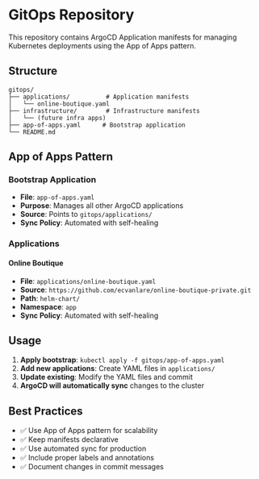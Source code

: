 # GitOps Repository

This repository contains ArgoCD Application manifests for managing Kubernetes deployments using the App of Apps pattern.

## Structure

```
gitops/
├── applications/          # Application manifests
│   └── online-boutique.yaml
├── infrastructure/        # Infrastructure manifests
│   └── (future infra apps)
├── app-of-apps.yaml      # Bootstrap application
└── README.md
```

## App of Apps Pattern

### Bootstrap Application
- **File**: `app-of-apps.yaml`
- **Purpose**: Manages all other ArgoCD applications
- **Source**: Points to `gitops/applications/`
- **Sync Policy**: Automated with self-healing

### Applications

#### Online Boutique
- **File**: `applications/online-boutique.yaml`
- **Source**: `https://github.com/ecvanlare/online-boutique-private.git`
- **Path**: `helm-chart/`
- **Namespace**: `app`
- **Sync Policy**: Automated with self-healing

## Usage

1. **Apply bootstrap**: `kubectl apply -f gitops/app-of-apps.yaml`
2. **Add new applications**: Create YAML files in `applications/`
3. **Update existing**: Modify the YAML files and commit
4. **ArgoCD will automatically sync** changes to the cluster

## Best Practices

- ✅ Use App of Apps pattern for scalability
- ✅ Keep manifests declarative
- ✅ Use automated sync for production
- ✅ Include proper labels and annotations
- ✅ Document changes in commit messages 